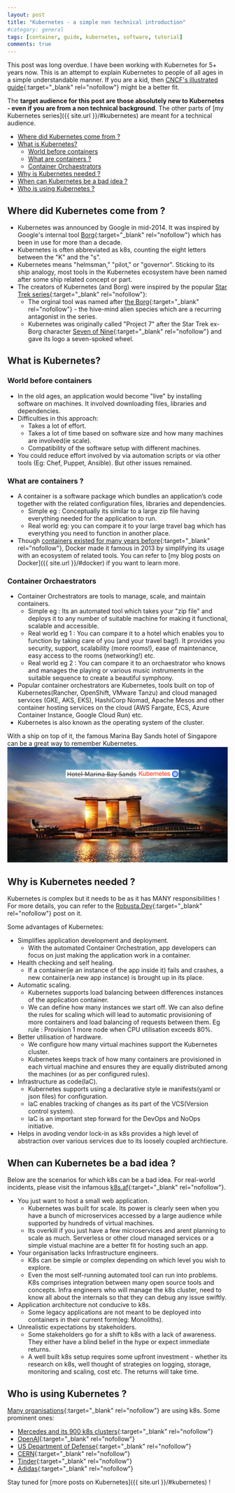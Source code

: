 ```yaml
---
layout: post
title: "Kubernetes - a simple non technical introduction"
#category: general
tags: [container, guide, kubernetes, software, tutorial]
comments: true
---
```


This post was long overdue. I have been working with Kubernetes for 5+ years now. This is an attempt to explain Kubernetes to people of all ages in a simple understandable manner. If you are a kid, then [CNCF's illustrated guide](https://www.cncf.io/phippy/the-childrens-illustrated-guide-to-kubernetes/){:target="\_blank" rel="nofollow"} might be a better fit.

The **target audience for this post are those absolutely new to Kubernetes - even if you are from a non technical background**. The other parts of [my Kubernetes series]({{ site.url }}/#kubernetes) are meant for a technical audience.

<!-- TOC -->

- [Where did Kubernetes come from ?](#where-did-kubernetes-come-from-)
- [What is Kubernetes?](#what-is-kubernetes)
  - [World before containers](#world-before-containers)
  - [What are containers ?](#what-are-containers-)
  - [Container Orchaestrators](#container-orchaestrators)
- [Why is Kubernetes needed ?](#why-is-kubernetes-needed-)
- [When can Kubernetes be a bad idea ?](#when-can-kubernetes-be-a-bad-idea-)
- [Who is using Kubernetes ?](#who-is-using-kubernetes-)

<!-- /TOC -->

## Where did Kubernetes come from ?

- Kubernetes was announced by Google in mid-2014. It was inspired by Google's internal tool [Borg](https://research.google/pubs/pub43438/){:target="\_blank" rel="nofollow"} which has been in use for more than a decade.
- Kubernetes is often abbreviated as k8s, counting the eight letters between the "K" and the "s".
- Kubernetes means "helmsman," "pilot," or "governor". Sticking to its ship analogy, most tools in the Kubernetes ecosystem have been named after some ship related concept or part.
- The creators of Kubernetes (and Borg) were inspired by the popular [Star Trek series](https://en.wikipedia.org/wiki/Star_Trek){:target="\_blank" rel="nofollow"}:
  - The orginal tool was named after [the Borg](https://en.wikipedia.org/wiki/Borg){:target="\_blank" rel="nofollow"} - the hive-mind alien species which are a recurring antagonist in the series.
  - Kubernetes was originally called "Project 7" after the Star Trek ex-Borg character [Seven of Nine](https://en.wikipedia.org/wiki/Seven_of_Nine){:target="\_blank" rel="nofollow"} and gave its logo a seven-spoked wheel.

## What is Kubernetes?

### World before containers

- In the old ages, an application would become "live" by installing software on machines. It involved downloading files, libraries and dependencies.
- Difficulties in this approach:
  - Takes a lot of effort.
  - Takes a lot of time based on software size and how many machines are involved(ie scale).
  - Compatibility of the software setup with different machines.
- You could reduce effort involved by via automation scripts or via other tools (Eg: Chef, Puppet, Ansible). But other issues remained.

### What are containers ?

- A container is a software package which bundles an application’s code together with the related configuration files, libraries and dependencies.
  - Simple eg : Conceptually its similar to a large zip file having everything needed for the application to run.
  - Real world eg: you can compare it to your large travel bag which has everything you need to function in another place.
- Though [containers existed for many years before](https://blog.aquasec.com/a-brief-history-of-containers-from-1970s-chroot-to-docker-2016){:target="\_blank" rel="nofollow"}, Docker made it famous in 2013 by simplifying its usage with an ecosystem of related tools. You can refer to [my blog posts on Docker]({{ site.url }}/#docker) if you want to learn more.

### Container Orchaestrators

- Container Orchestrators are tools to manage, scale, and maintain containers.
  - Simple eg : Its an automated tool which takes your "zip file" and deploys it to any number of suitable machine for making it functional, scalable and accessible.
  - Real world eg 1 : You can compare it to a hotel which enables you to function by taking care of you (and your travel bag!). It provides you security, support, scalability (more rooms!), ease of maintenance, easy access to the rooms (networking!) etc.
  - Real world eg 2 : You can compare it to an orchaestrator who knows and manages the playing or various music instruments in the suitable sequence to create a beautiful symphony.
- Popular container orchestrators are Kubernetes, tools built on top of Kubernetes(Rancher, OpenShift, VMware Tanzu) and cloud managed services (GKE, AKS, EKS), HashiCorp Nomad, Apache Mesos and other container hosting services on the cloud (AWS Fargate, ECS, Azure Container Instance, Google Cloud Run) etc.
- Kubernetes is also known as the operating system of the cluster.

With a ship on top of it, the famous Marina Bay Sands hotel of Singapore can be a great way to remember Kubernetes.
!["k8s-real-world-example"](/assets/images/k8s/hotel-marina-bay-sands.png "k8s-real-world-example")

## Why is Kubernetes needed ?

Kubernetes is complex but it needs to be as it has MANY responsibilities ! For more details, you can refer to the [Robusta.Dev](https://home.robusta.dev/blog/kubernetes-is-complex-because-you-want-complex-things){:target="\_blank" rel="nofollow"} post on it.

Some advantages of Kubernetes:

- Simplifies application development and deployment.
  - With the automated Container Orchestration, app developers can focus on just making the application work in a container.
- Health checking and self healing.
  - If a container(ie an instance of the app inside it) fails and crashes, a new container(a new app instance) is brought up in its place.
- Automatic scaling.
  - Kubernetes supports load balancing between differences instances of the application container.
  - We can define how many instances we start off. We can also define the rules for scaling which will lead to automatic provisioning of more containers and load balancing of requests between them. Eg rule : Provision 1 more node when CPU utilisation exceeds 80%.
- Better utilisation of hardware.
  - We configure how many virtual machines support the Kubernetes cluster.
  - Kubernetes keeps track of how many containers are provisioned in each virtual machine and ensures they are equally distributed among the machines (or as per configured rules).
- Infrastructure as code(IaC).
  - Kubernetes supports using a declarative style ie manifests(yaml or json files) for configuration.
  - IaC enables tracking of changes as its part of the VCS(Version control system).
  - IaC is an important step forward for the DevOps and NoOps initiative.
- Helps in avoding vendor lock-in as k8s provides a high level of abstraction over various services due to its loosely coupled archtiecture.

## When can Kubernetes be a bad idea ?

Below are the scenarios for which k8s can be a bad idea. For real-world incidents, please visit the infamous [k8s.af](https://k8s.af/){:target="\_blank" rel="nofollow"}.

- You just want to host a small web application.
  - Kubernetes was built for scale. Its power is clearly seen when you have a bunch of microservices accessed by a large audience while supported by hundreds of virtual machines.
  - Its overkill if you just have a few microservices and arent planning to scale as much. Serverless or other cloud managed services or a simple vistual machine are a better fit for hosting such an app.
- Your organisation lacks Infrastructure engineers.
  - K8s can be simple or complex depending on which level you wish to explore.
  - Even the most self-running automated tool can run into problems. K8s comprises integration between many open source tools and concepts. Infra engineers who will manage the k8s cluster, need to know all about the internals so that they can debug any issue swiftly.
- Application architecture not conducive to k8s.
  - Some legacy applications are not meant to be deployed into containers in their current form(eg: Monoliths).
- Unrealistic expectations by stakeholders.
  - Some stakeholders go for a shift to k8s with a lack of awareness. They either have a blind belief in the hype or expect immediate returns.
  - A well built k8s setup requires some upfront investment - whether its research on k8s, well thought of strategies on logging, storage, monitoring and scaling, cost etc. The returns will take time.

## Who is using Kubernetes ?

[Many organisations](https://kubernetes.io/case-studies/){:target="\_blank" rel="nofollow"} are using k8s. Some prominent ones:

- [Mercedes and its 900 k8s clusters](https://www.infoworld.com/article/3664052/why-mercedes-benz-runs-on-900-kubernetes-clusters.html){:target="\_blank" rel="nofollow"}
- [OpenAI](https://openai.com/blog/scaling-kubernetes-to-7500-nodes/){:target="\_blank" rel="nofollow"}
- [US Department of Defense](https://www.cncf.io/blog/2020/05/07/with-kubernetes-the-u-s-department-of-defense-is-enabling-devsecops-on-f-16s-and-battleships/){:target="\_blank" rel="nofollow"}
- [CERN](https://kubernetes.io/case-studies/cern/){:target="\_blank" rel="nofollow"}
- [Tinder](https://medium.com/tinder/tinders-move-to-kubernetes-cda2a6372f44){:target="\_blank" rel="nofollow"}
- [Adidas](https://kubernetes.io/case-studies/adidas/){:target="\_blank" rel="nofollow"}

Stay tuned for [more posts on Kubernetes]({{ site.url }}/#kubernetes) !

